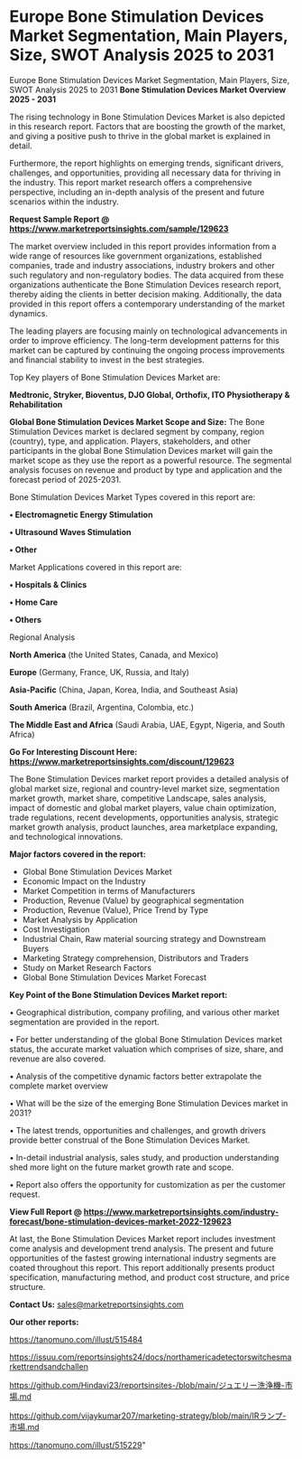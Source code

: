 # Europe Bone Stimulation Devices Market Segmentation, Main Players, Size, SWOT Analysis 2025 to 2031
Europe Bone Stimulation Devices Market Segmentation, Main Players, Size, SWOT Analysis 2025 to 2031
<Strong> Bone Stimulation Devices Market Overview 2025 - 2031</strong>

The rising technology in Bone Stimulation Devices Market is also depicted in this research report. Factors that are boosting the growth of the market, and giving a positive push to thrive in the global market is explained in detail.

Furthermore, the report highlights on emerging trends, significant drivers, challenges, and opportunities, providing all necessary data for thriving in the industry. This report market research offers a comprehensive perspective, including an in-depth analysis of the present and future scenarios within the industry.

<strong>Request Sample Report @ <a href=https://www.marketreportsinsights.com/sample/129623>https://www.marketreportsinsights.com/sample/129623</a></strong>

The market overview included in this report provides information from a wide range of resources like government organizations, established companies, trade and industry associations, industry brokers and other such regulatory and non-regulatory bodies. The data acquired from these organizations authenticate the Bone Stimulation Devices research report, thereby aiding the clients in better decision making. Additionally, the data provided in this report offers a contemporary understanding of the market dynamics.

The leading players are focusing mainly on technological advancements in order to improve efficiency. The long-term development patterns for this market can be captured by continuing the ongoing process improvements and financial stability to invest in the best strategies.

Top Key players of Bone Stimulation Devices Market are:

<strong>Medtronic, Stryker, Bioventus, DJO Global, Orthofix, ITO Physiotherapy & Rehabilitation</strong>

<strong><b>Global Bone Stimulation Devices Market Scope and Size:</b></strong>
The Bone Stimulation Devices market is declared segment by company, region (country), type, and application. Players, stakeholders, and other participants in the global Bone Stimulation Devices market will gain the market scope as they use the report as a powerful resource. The segmental analysis focuses on revenue and product by type and application and the forecast period of 2025-2031.

Bone Stimulation Devices Market Types covered in this report are:

<strong>• Electromagnetic Energy Stimulation

• Ultrasound Waves Stimulation

• Other</strong>

Market Applications covered in this report are:

<strong>• Hospitals & Clinics

• Home Care

• Others</strong> 

Regional Analysis

<strong>North America</strong> (the United States, Canada, and Mexico)

<strong>Europe</strong> (Germany, France, UK, Russia, and Italy)

<strong>Asia-Pacific</strong> (China, Japan, Korea, India, and Southeast Asia)

<strong>South America</strong> (Brazil, Argentina, Colombia, etc.)

<strong>The Middle East and Africa</strong> (Saudi Arabia, UAE, Egypt, Nigeria, and South Africa)

<strong>Go For Interesting Discount Here: <a href=https://www.marketreportsinsights.com/discount/129623>https://www.marketreportsinsights.com/discount/129623</a></strong>

The Bone Stimulation Devices market report provides a detailed analysis of global market size, regional and country-level market size, segmentation market growth, market share, competitive Landscape, sales analysis, impact of domestic and global market players, value chain optimization, trade regulations, recent developments, opportunities analysis, strategic market growth analysis, product launches, area marketplace expanding, and technological innovations.

<strong><b>Major factors covered in the report:</b></strong>
<ul>
  <li>Global Bone Stimulation Devices Market </li>
  <li>Economic Impact on the Industry</li>
  <li>Market Competition in terms of Manufacturers</li>
  <li>Production, Revenue (Value) by geographical segmentation</li>
  <li>Production, Revenue (Value), Price Trend by Type</li>
  <li>Market Analysis by Application</li>
  <li>Cost Investigation</li>
  <li>Industrial Chain, Raw material sourcing strategy and Downstream Buyers</li>
  <li>Marketing Strategy comprehension, Distributors and Traders</li>
  <li>Study on Market Research Factors</li>
  <li>Global Bone Stimulation Devices Market Forecast</li>
</ul>

<strong><b>Key Point of the Bone Stimulation Devices Market report:</b></strong>

• Geographical distribution, company profiling, and various other market segmentation are provided in the report.

• For better understanding of the global Bone Stimulation Devices market status, the accurate market valuation which comprises of size, share, and revenue are also covered.

• Analysis of the competitive dynamic factors better extrapolate the complete market overview

• What will be the size of the emerging Bone Stimulation Devices market in 2031?

• The latest trends, opportunities and challenges, and growth drivers provide better construal of the Bone Stimulation Devices Market.

• In-detail industrial analysis, sales study, and production understanding shed more light on the future market growth rate and scope.

• Report also offers the opportunity for customization as per the customer request.

<strong><b>View Full Report @ <a href=https://www.marketreportsinsights.com/industry-forecast/bone-stimulation-devices-market-2022-129623>https://www.marketreportsinsights.com/industry-forecast/bone-stimulation-devices-market-2022-129623</a></b></strong>


At last, the Bone Stimulation Devices Market report includes investment come analysis and development trend analysis. The present and future opportunities of the fastest growing international industry segments are coated throughout this report. This report additionally presents product specification, manufacturing method, and product cost structure, and price structure.

<strong>Contact Us:</strong>
sales@marketreportsinsights.com

<strong>Our other reports:</strong>

<a href=https://tanomuno.com/illust/515484>https://tanomuno.com/illust/515484</a>

<a href=https://issuu.com/reportsinsights24/docs/northamericadetectorswitchesmarkettrendsandchallen>https://issuu.com/reportsinsights24/docs/northamericadetectorswitchesmarkettrendsandchallen</a>

<a href=https://github.com/Hindavi23/reportsinsites-/blob/main/ジュエリー洗浄機-市場.md>https://github.com/Hindavi23/reportsinsites-/blob/main/ジュエリー洗浄機-市場.md</a>

<a href=https://github.com/vijaykumar207/marketing-strategy/blob/main/IRランプ-市場.md>https://github.com/vijaykumar207/marketing-strategy/blob/main/IRランプ-市場.md</a>

<a href=https://tanomuno.com/illust/515229>https://tanomuno.com/illust/515229</a>"
